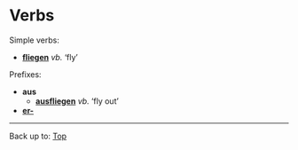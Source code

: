 # Verbs

Simple verbs:
- **[fliegen](f/fl/fliegen.md)** *vb.* ‘fly’

Prefixes:
- **aus**
  - **[ausfliegen](a/au/ausfliegen.md)** *vb.* ‘fly out’
- **[er-](prefixes/er_.md)**

----

Back up to: [Top](../index.md)
